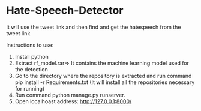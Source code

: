 # Hate-Speech-Detector
It will use the tweet link and then find and get the hatespeech from the tweet link

Instructions to use:
1) Install python
2) Extract rf_model.rar=> It contains the machine learning model used for the detection
3) Go to the directory where the repository is extracted and run command pip install -r Requirements.txt (It will install all the repositories necessary for running)
4) Run command python manage.py runserver. 
5) Open localhoast address: http://127.0.0.1:8000/
 
